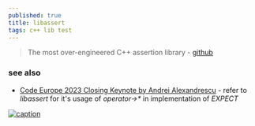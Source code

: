 ```yaml
---
published: true
title: libassert
tags: c++ lib test
---
```

> The most over-engineered C++ assertion library - [github](https://github.com/jeremy-rifkin/libassert?tab=readme-ov-file#libassert-)

### see also
- [Code Europe 2023 Closing Keynote by Andrei Alexandrescu](https://youtu.be/trGJsOcA4hY?feature=shared&t=3371) - refer to _libassert_ for it's usage of _operator->*_ in implementation of _EXPECT_


[![caption](https://github.com/jeremy-rifkin/libassert/raw/main/screenshots/f.png)](https://github.com/jeremy-rifkin/libassert#extra-diagnostics-)
